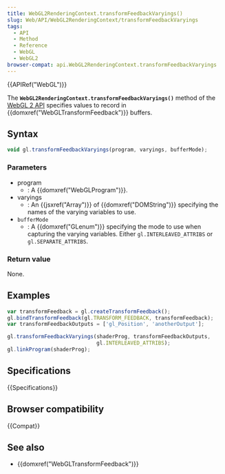 ```yaml
---
title: WebGL2RenderingContext.transformFeedbackVaryings()
slug: Web/API/WebGL2RenderingContext/transformFeedbackVaryings
tags:
  - API
  - Method
  - Reference
  - WebGL
  - WebGL2
browser-compat: api.WebGL2RenderingContext.transformFeedbackVaryings
---
```

{{APIRef("WebGL")}}

The **`WebGL2RenderingContext.transformFeedbackVaryings()`**
method of the [WebGL 2 API](/en-US/docs/Web/API/WebGL_API) specifies values
to record in {{domxref("WebGLTransformFeedback")}} buffers.

## Syntax

```js
void gl.transformFeedbackVaryings(program, varyings, bufferMode);
```

### Parameters

- program
  - : A {{domxref("WebGLProgram")}}.
- varyings
  - : An {{jsxref("Array")}} of {{domxref("DOMString")}} specifying the names of the
    varying variables to use.
- `bufferMode`
  - : A {{domxref("GLenum")}} specifying the mode to use when capturing the varying
    variables. Either `gl.INTERLEAVED_ATTRIBS` or
    `gl.SEPARATE_ATTRIBS`.

### Return value

None.

## Examples

```js
var transformFeedback = gl.createTransformFeedback();
gl.bindTransformFeedback(gl.TRANSFORM_FEEDBACK, transformFeedback);
var transformFeedbackOutputs = ['gl_Position', 'anotherOutput'];

gl.transformFeedbackVaryings(shaderProg, transformFeedbackOutputs,
                             gl.INTERLEAVED_ATTRIBS);
gl.linkProgram(shaderProg);
```

## Specifications

{{Specifications}}

## Browser compatibility

{{Compat}}

## See also

- {{domxref("WebGLTransformFeedback")}}
